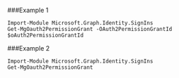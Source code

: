###Example 1
```
Import-Module Microsoft.Graph.Identity.SignIns
Get-MgOauth2PermissionGrant -OAuth2PermissionGrantId $oAuth2PermissionGrantId
```
###Example 2
```
Import-Module Microsoft.Graph.Identity.SignIns
Get-MgOauth2PermissionGrant
```
